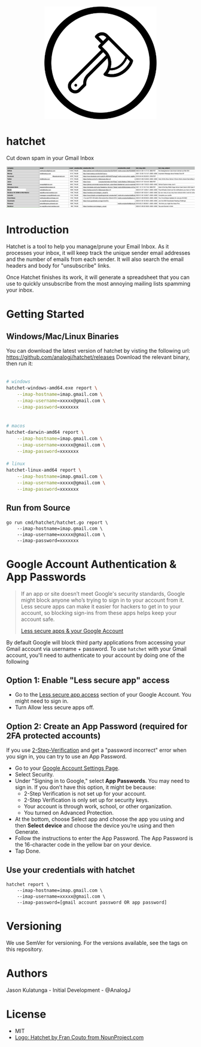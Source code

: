 <p align="center">
  <a href="https://github.com/AnalogJ/hatchet">
  <img width="300" alt="hatchet_logo" src="./docs/logo.svg">
  </a>
</p>

# hatchet
Cut down spam in your Gmail Inbox


![](./docs/spreadsheet.png)

# Introduction

Hatchet is a tool to help you manage/prune your Email Inbox.
As it processes your inbox, it will keep track the unique sender email addresses and the number of emails from each sender. 
It will also search the email headers and body for "unsubscribe" links.

Once Hatchet finishes its work, it will generate a spreadsheet that you can use to quickly unsubscribe from the most annoying mailing lists spamming your inbox. 

# Getting Started

## Windows/Mac/Linux Binaries

You can download the latest version of hatchet by visting the following url: https://github.com/analogj/hatchet/releases
Download the relevant binary, then run it:

```bash

# windows 
hatchet-windows-amd64.exe report \
    --imap-hostname=imap.gmail.com \
    --imap-username=xxxxx@gmail.com \
    --imap-password=xxxxxxx


# macos
hatchet-darwin-amd64 report \
    --imap-hostname=imap.gmail.com \
    --imap-username=xxxxx@gmail.com \
    --imap-password=xxxxxxx

# linux
hatchet-linux-amd64 report \
    --imap-hostname=imap.gmail.com \
    --imap-username=xxxxx@gmail.com \
    --imap-password=xxxxxxx
```

## Run from Source

```
go run cmd/hatchet/hatchet.go report \
    --imap-hostname=imap.gmail.com \
    --imap-username=xxxxx@gmail.com \
    --imap-password=xxxxxxx
```

# Google Account Authentication & App Passwords

> If an app or site doesn’t meet Google's security standards, Google might block anyone who’s trying to sign in to your 
> account from it. Less secure apps can make it easier for hackers to get in to your account, so blocking sign-ins from 
> these apps helps keep your account safe.
>
> [Less secure apps & your Google Account](https://support.google.com/accounts/answer/6010255?hl=en#zippy=%2Cif-less-secure-app-access-is-on-for-your-account%2Cif-less-secure-app-access-is-off-for-your-account%2Cuse-an-app-password)

By default Google will block third party applications from accessing your Gmail account via username + password. 
To use `hatchet` with your Gmail account, you'll need to authenticate to your account by doing one of the following

## Option 1: Enable "Less secure app" access

- Go to the [Less secure app access](https://myaccount.google.com/lesssecureapps) section of your Google Account. You might need to sign in.
- Turn Allow less secure apps off.

## Option 2: Create an App Password (required for 2FA protected accounts)

If you use [2-Step-Verification](https://support.google.com/accounts/answer/185839) and get a "password incorrect" error when you sign in, you can try to use an App Password.

- Go to your [Google Account Settings Page](https://myaccount.google.com/). 
- Select Security.
- Under "Signing in to Google," select **App Passwords**. You may need to sign in. If you don’t have this option, it might be because:
  - 2-Step Verification is not set up for your account.
  - 2-Step Verification is only set up for security keys.
  - Your account is through work, school, or other organization.
  - You turned on Advanced Protection.
- At the bottom, choose Select app and choose the app you using and then **Select device** and choose the device you’re using and then Generate.
- Follow the instructions to enter the App Password. The App Password is the 16-character code in the yellow bar on your device.
- Tap Done.

## Use your credentials with hatchet

```
hatchet report \
    --imap-hostname=imap.gmail.com \
    --imap-username=xxxxx@gmail.com \
    --imap-password=[gmail account password OR app password]
```


# Versioning
We use SemVer for versioning. For the versions available, see the tags on this repository.

# Authors
Jason Kulatunga - Initial Development - @AnalogJ

# License

- MIT
- [Logo: Hatchet by Fran Couto from NounProject.com](https://thenounproject.com/icon/hatchet-3263047/)

